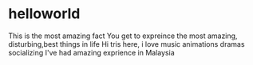 # helloworld
This is the most amazing fact
You get to expreince the most amazing, disturbing,best things in life
Hi tris here, i love music animations dramas socializing
I've had amazing exprience in Malaysia

